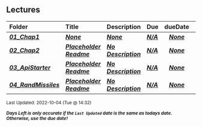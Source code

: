## Lectures

| Folder | Title | Description | Due | dueDate |  |
|:------|:------|:------|:------|:-----:|-----|
| ***<a href="https://github.com/rugbyprof/5443-Spatial-DB/tree/master/Lectures/01_Chap1">01_Chap1</a>*** | ***<a href="https://github.com/rugbyprof/5443-Spatial-DB/tree/master/Lectures/01_Chap1">None</a>*** | ***<a href="https://github.com/rugbyprof/5443-Spatial-DB/tree/master/Lectures/01_Chap1">None</a>*** | ***<a href="https://github.com/rugbyprof/5443-Spatial-DB/tree/master/Lectures/01_Chap1">N/A</a>*** | ***<a href="https://github.com/rugbyprof/5443-Spatial-DB/tree/master/Lectures/01_Chap1">None</a>*** |  |
| ***<a href="https://github.com/rugbyprof/5443-Spatial-DB/tree/master/Lectures/02_Chap2">02_Chap2</a>*** | ***<a href="https://github.com/rugbyprof/5443-Spatial-DB/tree/master/Lectures/02_Chap2"> Placeholder Readme </a>*** | ***<a href="https://github.com/rugbyprof/5443-Spatial-DB/tree/master/Lectures/02_Chap2"> No Description</a>*** | ***<a href="https://github.com/rugbyprof/5443-Spatial-DB/tree/master/Lectures/02_Chap2">N/A</a>*** | ***<a href="https://github.com/rugbyprof/5443-Spatial-DB/tree/master/Lectures/02_Chap2">None</a>*** |  |
| ***<a href="https://github.com/rugbyprof/5443-Spatial-DB/tree/master/Lectures/03_ApiStarter">03_ApiStarter</a>*** | ***<a href="https://github.com/rugbyprof/5443-Spatial-DB/tree/master/Lectures/03_ApiStarter"> Placeholder Readme </a>*** | ***<a href="https://github.com/rugbyprof/5443-Spatial-DB/tree/master/Lectures/03_ApiStarter"> No Description</a>*** | ***<a href="https://github.com/rugbyprof/5443-Spatial-DB/tree/master/Lectures/03_ApiStarter">N/A</a>*** | ***<a href="https://github.com/rugbyprof/5443-Spatial-DB/tree/master/Lectures/03_ApiStarter">None</a>*** |  |
| ***<a href="https://github.com/rugbyprof/5443-Spatial-DB/tree/master/Lectures/04_RandMissiles">04_RandMissiles</a>*** | ***<a href="https://github.com/rugbyprof/5443-Spatial-DB/tree/master/Lectures/04_RandMissiles"> Placeholder Readme </a>*** | ***<a href="https://github.com/rugbyprof/5443-Spatial-DB/tree/master/Lectures/04_RandMissiles"> No Description</a>*** | ***<a href="https://github.com/rugbyprof/5443-Spatial-DB/tree/master/Lectures/04_RandMissiles">N/A</a>*** | ***<a href="https://github.com/rugbyprof/5443-Spatial-DB/tree/master/Lectures/04_RandMissiles">None</a>*** |  |

<sup>Last Updated: 2022-10-04 (Tue @ 14:32)</sup> 

<sup>***Days Left is only accurate if the `Last Updated` date is the same as todays date. Otherwise, use the due date!***</sup> 